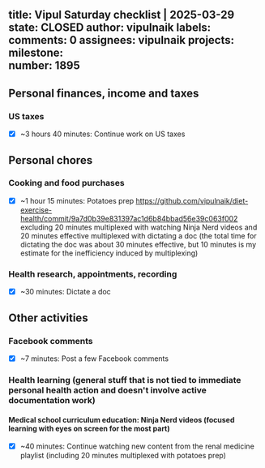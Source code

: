 title:	Vipul Saturday checklist | 2025-03-29
state:	CLOSED
author:	vipulnaik
labels:	
comments:	0
assignees:	vipulnaik
projects:	
milestone:	
number:	1895
--
## Personal finances, income and taxes

### US taxes

- [x] ~3 hours 40 minutes: Continue work on US taxes

## Personal chores

### Cooking and food purchases

- [x] ~1 hour 15 minutes: Potatoes prep https://github.com/vipulnaik/diet-exercise-health/commit/9a7d0b39e831397ac1d6b84bbad56e39c063f002 excluding 20 minutes multiplexed with watching Ninja Nerd videos and 20 minutes effective multiplexed with dictating a doc (the total time for dictating the doc was about 30 minutes effective, but 10 minutes is my estimate for the inefficiency induced by multiplexing)

### Health research, appointments, recording

- [x] ~30 minutes: Dictate a doc

## Other activities

### Facebook comments

- [x] ~7 minutes: Post a few Facebook comments

### Health learning (general stuff that is not tied to immediate personal health action and doesn't involve active documentation work)

#### Medical school curriculum education: Ninja Nerd videos (focused learning with eyes on screen for the most part)

- [x] ~40 minutes: Continue watching new content from the renal medicine playlist (including 20 minutes multiplexed with potatoes prep)
